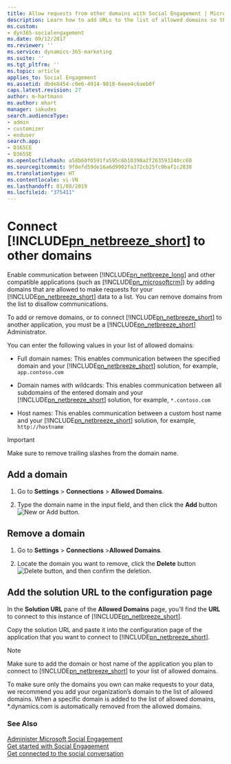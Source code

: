 ```yaml
---
title: Allow requests from other domains with Social Engagement | Microsoft Docs
description: Learn how to add URLs to the list of allowed domains so they can request data from Social Engagement.
ms.custom:
- dyn365-socialengagement
ms.date: 09/12/2017
ms.reviewer: ''
ms.service: dynamics-365-marketing
ms.suite: ''
ms.tgt_pltfrm: ''
ms.topic: article
applies_to: Social Engagement
ms.assetid: dbde8454-c0e6-4914-9818-6eee4c6aeb0f
caps.latest.revision: 27
author: m-hartmann
ms.author: mhart
manager: sakudes
search.audienceType:
- admin
- customizer
- enduser
search.app:
- D365CE
- D365SE
ms.openlocfilehash: a58b60f0591fa595c6b10398a2f263593240cc68
ms.sourcegitcommit: 9f0efd59de16a6d9902fa372cb25fc0baf1c2838
ms.translationtype: HT
ms.contentlocale: vi-VN
ms.lasthandoff: 01/08/2019
ms.locfileid: "375411"
---
```

# <a name="connect-includepnnetbreezeshortincludespn-social-engagement-shortmd-to-other-domains"></a>Connect [!INCLUDE[pn_netbreeze_short](../includes/pn-social-engagement-short.md)] to other domains

Enable communication between [!INCLUDE[pn_netbreeze_long](../includes/pn-social-engagement-long.md)] and other compatible applications (such as [!INCLUDE[pn_microsoftcrm](../includes/pn-microsoftcrm.md)]) by adding domains that are allowed to make requests for your [!INCLUDE[pn_netbreeze_short](../includes/pn-social-engagement-short.md)] data to a list. You can remove domains from the list to disallow communications.

To add or remove domains, or to connect [!INCLUDE[pn_netbreeze_short](../includes/pn-social-engagement-short.md)] to another application, you must be a [!INCLUDE[pn_netbreeze_short](../includes/pn-social-engagement-short.md)] Administrator.

You can enter the following values in your list of allowed domains:  
  
- Full domain names: This enables communication between the specified domain and your [!INCLUDE[pn_netbreeze_short](../includes/pn-social-engagement-short.md)] solution, for example, `app.contoso.com`  
  
- Domain names with wildcards: This enables communication between all subdomains of the entered domain and your [!INCLUDE[pn_netbreeze_short](../includes/pn-social-engagement-short.md)] solution, for example, `*.contoso.com`  
  
- Host names: This enables communication between a custom host name and your [!INCLUDE[pn_netbreeze_short](../includes/pn-social-engagement-short.md)] solution, for example, `http://hostname`  

> [!IMPORTANT]
> Make sure to remove trailing slashes from the domain name.

## <a name="add-a-domain"></a>Add a domain
  
1.  Go to **Settings** > **Connections** > **Allowed Domains**.  
  
2.  Type the domain name in the input field, and then click the **Add** button ![New or Add button](media/plus-icon.png "New or Add button").  
  
## <a name="remove-a-domain"></a>Remove a domain  
  
1.  Go to **Settings** > **Connections** >**Allowed Domains**.  
  
2.  Locate the domain you want to remove, click the **Delete** button ![Delete button](media/delete-icon.png "Delete button"), and then confirm the deletion.  
  
## <a name="add-the-solution-url-to-the-configuration-page"></a>Add the solution URL to the configuration page

In the **Solution URL** pane of the **Allowed Domains** page, you’ll find the **URL** to connect to this instance of [!INCLUDE[pn_netbreeze_short](../includes/pn-social-engagement-short.md)].  
  
Copy the solution URL and paste it into the configuration page of the application that you want to connect to [!INCLUDE[pn_netbreeze_short](../includes/pn-social-engagement-short.md)].  
  
> [!NOTE]
> Make sure to add the domain or host name of the application you plan to connect to [!INCLUDE[pn_netbreeze_short](../includes/pn-social-engagement-short.md)] to your list of allowed domains.  
> 
>  To make sure only the domains you own can make requests to your data, we recommend you add your organization’s domain to the list of allowed domains. When a specific domain is added to the list of allowed domains, *.dynamics.com is automatically removed from the allowed domains.  
  
### <a name="see-also"></a>See Also

[Administer Microsoft Social Engagement](administer-microsoft-social-engagement.md)   
[Get started with Social Engagement](get-started.md)   
[Get connected to the social conversation](get-connected-social-conversation.md)
 

